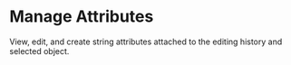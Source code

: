 # Manage Attributes
View, edit, and create string attributes attached to the editing history and selected object.

